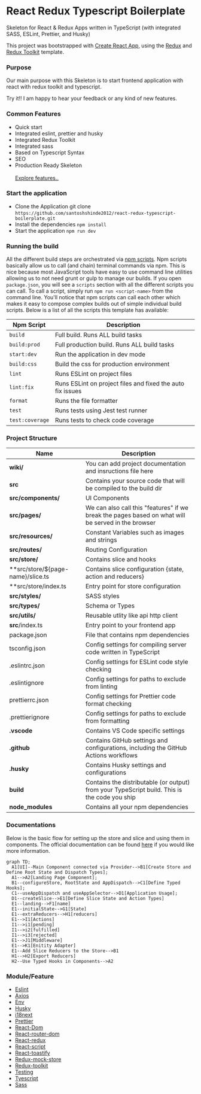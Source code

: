 # React Redux Typescript Boilerplate

Skeleton for React & Redux Apps written in TypeScript (with integrated SASS, ESLint, Prettier, and Husky)

This project was bootstrapped with [Create React App](https://github.com/facebook/create-react-app), using the [Redux](https://redux.js.org/) and [Redux Toolkit](https://redux-toolkit.js.org/) template.

### Purpose

Our main purpose with this Skeleton is to start frontend application with react with redux toolkit and typescript.

Try it!! I am happy to hear your feedback or any kind of new features.

### Common Features

- Quick start
- Integrated eslint, prettier and husky
- Integrated Redux Toolkit
- Integrated sass
- Based on Typescript Syntax
- SEO
- Production Ready Skeleton<br/><br/>
 [Explore features..](https://github.com/NeoSOFT-Technologies/frontend-reactjs/blob/main/wiki/features/features.md)

### Start the application

- Clone the Application git clone `https://github.com/santoshshinde2012/react-redux-typescript-boilerplate.git`
- Install the dependencies `npm install`
- Start the application `npm run dev`

### Running the build

All the different build steps are orchestrated via [npm scripts](https://docs.npmjs.com/misc/scripts).
Npm scripts basically allow us to call (and chain) terminal commands via npm.
This is nice because most JavaScript tools have easy to use command line utilities allowing us to not need grunt or gulp to manage our builds.
If you open `package.json`, you will see a `scripts` section with all the different scripts you can call.
To call a script, simply run `npm run <script-name>` from the command line.
You'll notice that npm scripts can call each other which makes it easy to compose complex builds out of simple individual build scripts.
Below is a list of all the scripts this template has available:


| Npm Script | Description  |
| ------------------------- | ------------------------------------------------------------------------------------------------- |
| `build`                   | Full build. Runs ALL build tasks |
| `build:prod`                   | Full production build. Runs ALL build tasks |
| `start:dev`                   | Run the application in dev mode                                       |
| `build:css`                   | Build the css for production environment                                         |
| `lint`                    | Runs ESLint on project files                                                                      |
| `lint:fix`                    | Runs ESLint on project files and fixed the auto fix issues                                                                     |
| `format`             | Runs the file formatter                                                              |
| `test`                    | Runs tests using Jest test runner                                                                 |
| `test:coverage`              | Runs tests to check code coverage                                                                          |


### Project Structure

| Name | Description |
| ------------------------ | --------------------------------------------------------------------------------------------- |
| **wiki/**                         | You can add project documentation and insructions file here |
| **src**                  | Contains your source code that will be compiled to the build dir                               |
| **src/components/**                | UI Components  |
| **src/pages/**                       | We can also call this "features" if we break the pages based on what will be served in the browser|
| **src/resources/**               | Constant Variables such as images and strings  |
| **src/routes/**               | Routing Configuration|
| **src/store/**               |  Contains slice and hooks |
| **src/store/${page-name}/slice.ts               |  Contains slice configuration {state, action and reducers} |
| **src/store/index.ts               |  Entry point for store configuration|
| **src/styles/**               | SASS styles |
| **src/types/**               | Schema or Types |
| **src/utils/**               | Reusable utlity like api http client |
| **src**/index.ts        | Entry point to your frontend app                                                               |
| package.json             | File that contains npm dependencies
| tsconfig.json            | Config settings for compiling server code written in TypeScript                               |
| .eslintrc.json                | Config settings for ESLint code style checking                                                |
| .eslintignore            | Config settings for paths to exclude from linting                                             |
| prettierrc.json                | Config settings for Prettier code format checking                                                |
| .prettierignore            | Config settings for paths to exclude from formatting                                             |
| **.vscode**              | Contains VS Code specific settings                                                            |
| **.github**              | Contains GitHub settings and configurations, including the GitHub Actions workflows            |
| **.husky**              | Contains Husky settings and configurations            |
| **build**                 | Contains the distributable (or output) from your TypeScript build. This is the code you ship  |
| **node_modules**         | Contains all your npm dependencies                                                            |

### Documentations


Below is the basic flow for setting up the store and slice and using them in components. The official documentation can be found [here](https://redux-toolkit.js.org/tutorials/typescript) if you would like more information.

```mermaid
graph TD;
  A1[UI]--Main Component connected via Provider-->B1[Create Store and Define Root State and Dispatch Types];
  A1-->A2[Landing Page Component];
  B1--configureStore, RootState and AppDispatch-->C1[Define Typed Hooks];
  C1--useAppDispatch and useAppSelector-->D1[Application Usage];
  D1--createSlice-->E1[Define Slice State and Action Types]
  E1--landing-->F1[name]
  E1--initialState-->G1[State]
  E1--extraReducers-->H1[reducers]
  E1-->I1[Actions]
  I1-->i1[pending]
  I1-->i2[fulfilled]
  I1-->i3[rejected]
  E1-->J1[Middleware]
  E1-->K1[Enitity Adapter]
  E1--Add Slice Reducers to the Store-->B1
  H1-->H2[Export Reducers]
  H2--Use Typed Hooks in Components-->A2
```
### Module/Feature
- [Eslint](https://github.com/NeoSOFT-Technologies/frontend-reactjs/blob/main/wiki/modules/eslint.md)
- [Axios](https://github.com/NeoSOFT-Technologies/frontend-reactjs/blob/main/wiki/modules/axios.md)
- [Env](https://github.com/NeoSOFT-Technologies/frontend-reactjs/blob/main/wiki/features/env.md)
- [Husky](https://github.com/NeoSOFT-Technologies/frontend-reactjs/blob/main/wiki/modules/husky.md)
- [i18next](https://github.com/NeoSOFT-Technologies/frontend-reactjs/blob/main/wiki/modules/i18next.md)
- [Prettier](https://github.com/NeoSOFT-Technologies/frontend-reactjs/blob/main/wiki/modules/prettier.md)
- [React-Dom](https://github.com/NeoSOFT-Technologies/frontend-reactjs/blob/main/wiki/modules/react-dom.md)
- [React-router-dom](https://github.com/NeoSOFT-Technologies/frontend-reactjs/blob/main/wiki/modules/react-router-dom.md)
- [React-redux](https://github.com/NeoSOFT-Technologies/frontend-reactjs/blob/main/wiki/modules/react-redux.md)
- [React-script](https://github.com/NeoSOFT-Technologies/frontend-reactjs/blob/main/wiki/modules/react-scripts.md)
- [React-toastify](https://github.com/NeoSOFT-Technologies/frontend-reactjs/blob/main/wiki/modules/react-toastify.md)
- [Redux-mock-store](https://github.com/NeoSOFT-Technologies/frontend-reactjs/blob/main/wiki/testing/redux-mock-store.md)
- [Redux-toolkit](https://github.com/NeoSOFT-Technologies/frontend-reactjs/blob/main/wiki/modules/redux-toolkit.md)
- [Testing](https://github.com/NeoSOFT-Technologies/frontend-reactjs/blob/main/wiki/testing/testing.md)
- [Tyescript](https://github.com/NeoSOFT-Technologies/frontend-reactjs/blob/main/wiki/features/typescript.md)
- [Sass](https://github.com/NeoSOFT-Technologies/frontend-reactjs/blob/main/wiki/features/sass.md)
